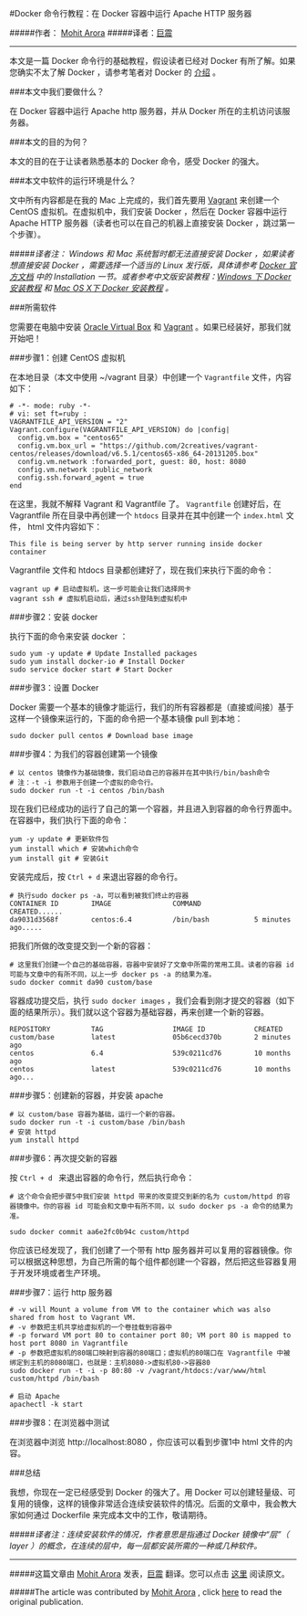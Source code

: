 #Docker 命令行教程：在 Docker 容器中运行 Apache HTTP 服务器

#####作者： [Mohit Arora](http://2mohitarora.blogspot.com/) 
#####译者：[巨震](http://weibo.com/u/1288360177) 

---

本文是一篇 Docker 命令行的基础教程，假设读者已经对 Docker 有所了解。如果您确实不太了解 Docker ，请参考笔者对 Docker 的 [介绍](http://2mohitarora.blogspot.com/2013/11/docker-is-best-fit-for-continuous.html) 。

###本文中我们要做什么？

在 Docker 容器中运行 Apache http 服务器，并从 Docker 所在的主机访问该服务器。

###本文的目的为何？

本文的目的在于让读者熟悉基本的 Docker 命令，感受 Docker 的强大。

###本文中软件的运行环境是什么？

文中所有内容都是在我的 Mac 上完成的，我们首先要用 [Vagrant](http://www.vagrantup.com/) 来创建一个 CentOS 虚拟机。在虚拟机中，我们安装 Docker ，然后在 Docker 容器中运行 Apache HTTP 服务器（读者也可以在自己的机器上直接安装 Docker ，跳过第一个步骤）。

#####*译者注： Windows 和 Mac 系统暂时都无法直接安装 Docker ，如果读者想直接安装 Docker ，需要选择一个适当的 Linux 发行版，具体请参考 [Docker 官方文档](http://docs.docker.io/en/latest/) 中的 Installation 一节。或者参考中文版安装教程：[Windows 下 Docker 安装教程](http://www.dockboard.org/installation-windows/) 和 [Mac OS X下 Docker 安装教程](http://www.dockboard.org/installation-macos/) 。*

###所需软件

您需要在电脑中安装 [Oracle Virtual Box](https://www.virtualbox.org/) 和 [Vagrant](http://www.vagrantup.com/) 。如果已经装好，那我们就开始吧！
 
###步骤1：创建 CentOS 虚拟机

在本地目录（本文中使用 ~/vagrant 目录）中创建一个 `Vagrantfile` 文件，内容如下：

    # -*- mode: ruby -*-
    # vi: set ft=ruby :
    VAGRANTFILE_API_VERSION = "2"
    Vagrant.configure(VAGRANTFILE_API_VERSION) do |config|
      config.vm.box = "centos65"
      config.vm.box_url = "https://github.com/2creatives/vagrant-centos/releases/download/v6.5.1/centos65-x86_64-20131205.box"
      config.vm.network :forwarded_port, guest: 80, host: 8080
      config.vm.network :public_network
      config.ssh.forward_agent = true
    end

在这里，我就不解释 Vagrant 和 Vagrantfile 了。 `Vagrantfile` 创建好后，在 Vagrantfile 所在目录中再创建一个 `htdocs` 目录并在其中创建一个 `index.html` 文件， html 文件内容如下：

    This file is being server by http server running inside docker container

Vagrantfile 文件和 htdocs 目录都创建好了，现在我们来执行下面的命令：

    vagrant up # 启动虚拟机，这一步可能会让我们选择网卡
    vagrant ssh # 虚拟机启动后，通过ssh登陆到虚拟机中
 
###步骤2：安装 docker

执行下面的命令来安装 docker ：

    sudo yum -y update # Update Installed packages
    sudo yum install docker-io # Install Docker 
    sudo service docker start # Start Docker

###步骤3：设置 Docker

Docker 需要一个基本的镜像才能运行，我们的所有容器都是（直接或间接）基于这样一个镜像来运行的，下面的命令把一个基本镜像 pull 到本地：

    sudo docker pull centos # Download base image

###步骤4：为我们的容器创建第一个镜像
    
    # 以 centos 镜像作为基础镜像，我们启动自己的容器并在其中执行/bin/bash命令
    # 注：-t -i 参数用于创建一个虚拟的命令行。
    sudo docker run -t -i centos /bin/bash 
    
现在我们已经成功的运行了自己的第一个容器，并且进入到容器的命令行界面中。在容器中，我们执行下面的命令：

    yum -y update # 更新软件包
    yum install which # 安装which命令
    yum install git # 安装Git
    
安装完成后，按 `Ctrl + d` 来退出容器的命令行。

    # 执行sudo docker ps -a，可以看到被我们终止的容器
    CONTAINER ID        IMAGE               COMMAND             CREATED......
    da9031d3568f        centos:6.4          /bin/bash           5 minutes ago.....
    
把我们所做的改变提交到一个新的容器：

    # 这里我们创建一个自己的基础容器，容器中安装好了文章中所需的常用工具。读者的容器 id 可能与文章中的有所不同，以上一步 docker ps -a 的结果为准。
    sudo docker commit da90 custom/base
    
容器成功提交后，执行 `sudo docker images` ，我们会看到刚才提交的容器（如下面的结果所示）。我们就以这个容器为基础容器，再来创建一个新的容器。
    
    REPOSITORY          TAG                 IMAGE ID            CREATED            
    custom/base         latest              05b6cecd370b        2 minutes ago      
    centos              6.4                 539c0211cd76        10 months ago      
    centos              latest              539c0211cd76        10 months ago...
    
###步骤5：创建新的容器，并安装 apache

    # 以 custom/base 容器为基础，运行一个新的容器。
    sudo docker run -t -i custom/base /bin/bash 
    # 安装 httpd
    yum install httpd
    
###步骤6：再次提交新的容器

按 `Ctrl + d ` 来退出容器的命令行，然后执行命令：
 
    # 这个命令会把步骤5中我们安装 httpd 带来的改变提交到新的名为 custom/httpd 的容器镜像中。你的容器 id 可能会和文章中有所不同，以 sudo docker ps -a 命令的结果为准。
    
    sudo docker commit aa6e2fc0b94c custom/httpd 

你应该已经发现了，我们创建了一个带有 http 服务器并可以复用的容器镜像。你可以根据这种思想，为自己所需的每个组件都创建一个容器，然后把这些容器复用于开发环境或者生产环境。

###步骤7：运行 http 服务器
    
    # -v will Mount a volume from VM to the container which was also shared from host to Vagrant VM.
    # -v 参数把主机共享给虚拟机的一个卷挂载到容器中
    # -p forward VM port 80 to container port 80; VM port 80 is mapped to host port 8080 in Vagrantfile 
    # -p 参数把虚拟机的80端口映射到容器的80端口；虚拟机的80端口在 Vagrantfile 中被绑定到主机的8080端口，也就是：主机8080->虚拟机80->容器80
    sudo docker run -t -i -p 80:80 -v /vagrant/htdocs:/var/www/html custom/httpd /bin/bash
    
    # 启动 Apache
    apachectl -k start 

###步骤8：在浏览器中测试

在浏览器中浏览 http://localhost:8080 ，你应该可以看到步骤1中 html 文件的内容。

###总结

我想，你现在一定已经感受到 Docker 的强大了。用 Docker 可以创建轻量级、可复用的镜像，这样的镜像非常适合连续安装软件的情况。后面的文章中，我会教大家如何通过 Dockerfile 来完成本文中的工作，敬请期待。

#####*译者注：连续安装软件的情况，作者意思是指通过 Docker 镜像中“层”（ layer ）的概念，在连续的层中，每一层都安装所需的一种或几种软件。*

---
#####这篇文章由 [Mohit Arora](http://2mohitarora.blogspot.com/) 发表，[巨震](http://weibo.com/u/1288360177) 翻译。您可以点击 [这里](http://2mohitarora.blogspot.com/2014/02/docker-basic-tutorial-running-apache.html) 阅读原文。

#####The article was contributed by [Mohit Arora](http://2mohitarora.blogspot.com/) , click [here](http://2mohitarora.blogspot.com/2014/02/docker-basic-tutorial-running-apache.html) to read the original publication.
